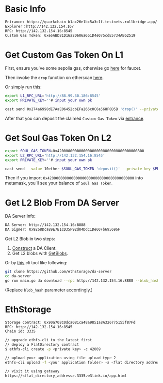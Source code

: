 
# Basic Info

```bash
Entrance: https://quarkchain-b1ac26e1bc5a3c1f.testnets.rollbridge.app/
Explorer：http://142.132.154.16/
RPC: http://142.132.154.16:8545
Custom Gas Token: 0xe6ABD81D16a20606a661D4e075cdE5734AB62519
```

# Get Custom Gas Token On L1

First, ensure you've some sepolia gas, otherwise go [here](https://www.alchemy.com/faucets/ethereum-sepolia) for faucet.

Then invoke the `drop` function on etherscan [here](https://sepolia.etherscan.io/address/0x274a6990dE7AaE06452cbEFa266c0C6a568F0D5B#writeContract).

Or simply run this:
```bash
export L1_RPC_URL='http://88.99.30.186:8545'
export PRIVATE_KEY=''# input your own pk

cast send 0x274a6990dE7AaE06452cbEFa266c0C6a568F0D5B 'drop()' --private-key $PRIVATE_KEY -r $L1_RPC_URL
```

After that you can deposit the claimed `Custom Gas Token` via [entrance](https://quarkchain-b1ac26e1bc5a3c1f.testnets.rollbridge.app/).

# Get Soul Gas Token On L2

```bash
export SOUL_GAS_TOKEN=0x4200000000000000000000000000000000000800
export L2_RPC_URL='http://142.132.154.16:8545'
export PRIVATE_KEY=''# input your own pk

cast send --value 10ether $SOUL_GAS_TOKEN 'deposit()' --private-key $PRIVATE_KEY -r $L2_RPC_URL
```


Then if you import `0x4200000000000000000000000000000000000800` into metamask, you'll see your balance of `Soul Gas Token`.

# Get L2 Blob From DA Server


DA Server Info:
```bash
DA Server: http://142.132.154.16:8888
DA Signer: 0x9268Dca89E7B1cD35F92d04DdC1De60Fb695696F
```

Get L2 Blob in two steps:

1. [Construct](https://github.com/ethstorage/da-server/blob/431639da87c37816293c2d4ca67e614c2dc372db/pkg/da/client/client.go#L25) a DA Client.
2. Get L2 blobs with [GetBlobs](https://github.com/ethstorage/da-server/blob/431639da87c37816293c2d4ca67e614c2dc372db/pkg/da/client/client.go#L68).

Or by [this](https://github.com/ethstorage/da-server) cli tool like following:


```bash
git clone https://github.com/ethstorage/da-server
cd da-server
go run main.go da download --rpc http://142.132.154.16:8888 --blob_hash 01314c3f1d37db90fed33fc52516505cbfa37bfc704963dfef776ef4ef52ab4f 
```
(Replace `blob_hash` parameter accordingly.)

# EthStorage
```bash
Storage contract: 0x90a708C0dca081ca48a9851a8A326775155f87Fd
RPC: http://142.132.154.16:8545
Chain id: 3335
```
```bash
// upgrade ethfs-cli to the latest first
// deploy a FlatDirectory contract
$ ethfs-cli create -p <private key> -c 42069

// upload your application using file upload type 2
ethfs-cli upload -f <your application folder> -a <flat directory address> -c 42069 -p <private key> -t 2

// visit it using gateway
https://<flat_directory_address>.3335.w3link.io/app.html
```
